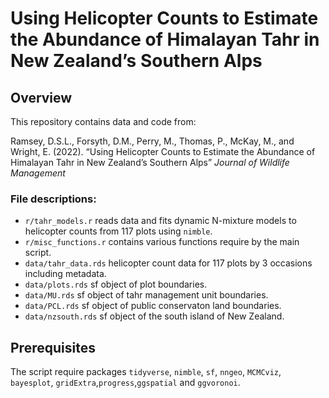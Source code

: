 Using Helicopter Counts to Estimate the Abundance of Himalayan Tahr in
New Zealand’s Southern Alps
================

## Overview

This repository contains data and code from:

Ramsey, D.S.L., Forsyth, D.M., Perry, M., Thomas, P., McKay, M., and
Wright, E. (2022). “Using Helicopter Counts to Estimate the Abundance of
Himalayan Tahr in New Zealand’s Southern Alps” *Journal of Wildlife
Management*

### File descriptions:

-   `r/tahr_models.r` reads data and fits dynamic N-mixture models to
    helicopter counts from 117 plots using `nimble`.
-   `r/misc_functions.r` contains various functions require by the main
    script.
-   `data/tahr_data.rds` helicopter count data for 117 plots by 3
    occasions including metadata.
-   `data/plots.rds` sf object of plot boundaries.
-   `data/MU.rds` sf object of tahr management unit boundaries.
-   `data/PCL.rds` sf object of public conservaton land boundaries.
-   `data/nzsouth.rds` sf object of the south island of New Zealand.

## Prerequisites

The script require packages `tidyverse`, `nimble`, `sf`, `nngeo`,
`MCMCviz`, `bayesplot`, `gridExtra`,`progress`,`ggspatial` and
`ggvoronoi`.
